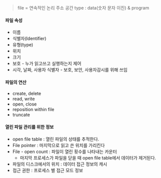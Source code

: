 > file = 연속적인 논리 주소 공간
> type : data(숫자 문자 이진) & program

#### 파일 속성
- 이름
- 식별자(Identifier)
- 유형(type)
- 위치
- 크기
- 보호 - 누가 읽고쓰고 실행하는지 제어
- 시각, 날짜, 사용자 식별자 - 보호, 보안, 사용자감시를 위해 쓰임

#### 파일의 연산
- create, delete
- read, write
- open, close
- reposition within file
- truncate

#### 열린 파일 관리를 위한 정보
- open file table : 열린 파일의 상태를 추적한다.
- File pointer : 마지막으로 읽고 쓴 위치를 가리킨다
- File - open count : 파일이 열린 횟수를 나타내는 카운터
	- 마지막 프로세스가 파일을 닫을 때 open file table에서 데이터가 제거된다.
- 파일의 디스크에서의 위치 : 데이터 접근 정보의 캐시
- 접근 권한 : 프로세스 별 접근 모드 정보


